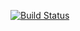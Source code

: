 [![Build Status](https://travis-ci.org/Fernando-LopezGarcia/cse110-lab5.svg?branch=master)](https://travis-ci.org/Fernando-LopezGarcia/cse110-lab5)
